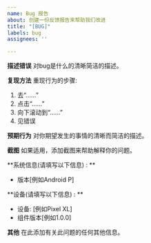 ```yaml
---
name: Bug 报告
about: 创建一份反馈报告来帮助我们改进
title: "[BUG]"
labels: bug
assignees: ''

---
```


**描述错误**
对bug是什么的清晰简洁的描述。

**复现方法**
重现行为的步骤:
1. 去“……”
2. 点击“……”
3. 向下滚动到“……”
4. 见错误

**预期行为**
对你期望发生的事情的清晰而简洁的描述。

**截图**
如果适用，添加截图来帮助解释你的问题。

**系统信息(请填写以下信息) : **
- 版本[例如Android P]

**设备(请填写以下信息) : **
- 设备: [例如Pixel XL]
- 组件版本[例如1.0.0]

**其他**
在此添加有关此问题的任何其他信息。
